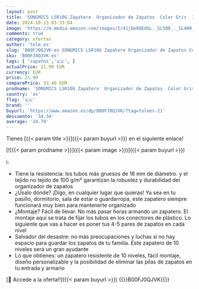 ```yaml
---
layout: post
title: 'SONGMICS LSR10G Zapatero  Organizador de Zapatos  Color Gris  10 Niveles'
date: 2024-10-13 03:33:04
image: 'https://m.media-amazon.com/images/I/41jQe8QEdGL._SL500_._SL400_.jpg'
comments: true
category: ofertas
author: 'tole.es'
slug: 'B00FJ0QJVK-es SONGMICS LSR10G Zapatero Organizador de Zapatos Color Gris...'
sku: 'B00FJ0QJVK-es'
tags: [ 'zapatos','🇪🇸', ]
actualPrice: 21.99 EUR
currency: EUR
price: 21.99
comparePrice: 33.49 EUR
prodname: 'SONGMICS LSR10G Zapatero  Organizador de Zapatos  Color Gris  10 Niveles'
country: 'es'
flag: '🇪🇸'
brand: ''
buyurl: 'https://www.amazon.es/dp/B00FJ0QJVK/?tag=tolees-21'
descuento: '34.34'
average: '24.79'
---
```


Tienes [{{< param title >}}]({{< param buyurl >}}) en el siguiente enlace!

[![{{< param prodname >}}]({{< param image >}})]({{< param buyurl >}})

ℹ️:

- Tiene la resistencia: los tubos más gruesos de 16 mm de diámetro. y el tejido no tejido de 100 g/m² garantizan la robustez y durabilidad del organizador de zapatos
- ¿Úsalo dónde? ¡Digo, en cualquier lugar que quieras! Ya sea en tu pasillo, dormitorio, sala de estar o guardarropa, este zapatero siempre funcionará muy bien para mantenerte organizado
- ¿Montaje? Fácil de llevar. No más pasar horas armando un zapatero. El montaje aquí se trata de fijar los tubos en los conectores de plástico. Lo siguiente que vas a hacer es poner tus 4-5 pares de zapatos en cada nivel
- Salvador del desastre: no más preocupaciones y luchas si no hay espacio para guardar los zapatos de tu familia. Este zapatero de 10 niveles será un gran ayudante
- Lo que obtienes: un zapatero resistente de 10 niveles, fácil montaje, diseño personalizable y la posibilidad de eliminar las pilas de zapatos en tu entrada y armario

[🛒 Accede a la oferta!!]({{< param buyurl >}})
{{<world>}}B00FJ0QJVK{{</world>}}

